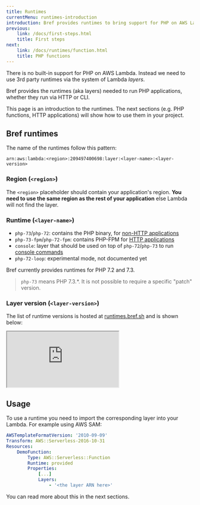 ```yaml
---
title: Runtimes
currentMenu: runtimes-introduction
introduction: Bref provides runtimes to bring support for PHP on AWS Lambda.
previous:
    link: /docs/first-steps.html
    title: First steps
next:
    link: /docs/runtimes/function.html
    title: PHP functions
---
```


There is no built-in support for PHP on AWS Lambda. Instead we need to use 3rd party runtimes via the system of Lambda *layers*.

Bref provides the runtimes (aka layers) needed to run PHP applications, whether they run via HTTP or CLI.

This page is an introduction to the runtimes. The next sections (e.g. PHP functions, HTTP applications) will show how to use them in your project.

## Bref runtimes

The name of the runtimes follow this pattern:

```
arn:aws:lambda:<region>:209497400698:layer:<layer-name>:<layer-version>
```

### Region (`<region>`)

The `<region>` placeholder should contain your application's region. **You need to use the same region as the rest of your application** else Lambda will not find the layer.

### Runtime (`<layer-name>`)

- `php-73`/`php-72`: contains the PHP binary, for [non-HTTP applications](/docs/runtimes/function.md)
- `php-73-fpm`/`php-72-fpm`: contains PHP-FPM for [HTTP applications](/docs/runtimes/http.md)
- `console`: layer that should be used on top of `php-72`/`php-73` to run [console commands](/docs/runtimes/console.md)
- `php-72-loop`: experimental mode, not documented yet

Bref currently provides runtimes for PHP 7.2 and 7.3.

> `php-73` means PHP 7.3.\*. It is not possible to require a specific "patch" version.

### Layer version (`<layer-version>`)

The list of runtime versions is hosted at [runtimes.bref.sh](https://runtimes.bref.sh/) and is shown below:

<iframe src="https://runtimes.bref.sh/embedded" class="w-full h-96"></iframe>

## Usage

To use a runtime you need to import the corresponding layer into your Lambda. For example using AWS SAM:

```yaml
AWSTemplateFormatVersion: '2010-09-09'
Transform: AWS::Serverless-2016-10-31
Resources:
    DemoFunction:
        Type: AWS::Serverless::Function
        Runtime: provided
        Properties:
            [...]
            Layers:
                - '<the layer ARN here>'
```

You can read more about this in the next sections.
